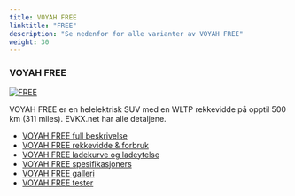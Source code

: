 ```yaml
---
title: VOYAH FREE
linktitle: "FREE"
description: "Se nedenfor for alle varianter av VOYAH FREE"
weight: 30
---
```

### VOYAH FREE

<a href="free/"><img src="https://media.evkx.net/multimedia/models/voyah/free/free/main_1_st.jpg" class="img-fluid" alt="FREE" ></a>

VOYAH FREE er en helelektrisk SUV med en WLTP rekkevidde på opptil 500 km (311 miles). EVKX.net har alle detaljene. 

- [VOYAH FREE full beskrivelse](free/)
- [VOYAH FREE rekkevidde & forbruk](free/rangeandconsumption/)
- [VOYAH FREE ladekurve og ladeytelse](free/chargingcurve/)
- [VOYAH FREE spesifikasjoners](free/specifications/)
- [VOYAH FREE galleri](free/gallery/)
- [VOYAH FREE tester](free/reviews/)


